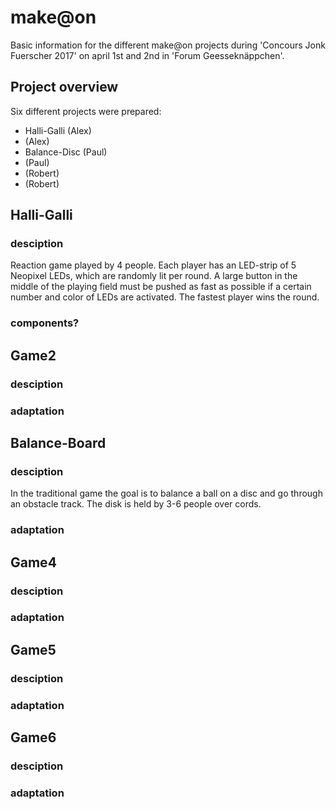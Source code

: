 # make@on
Basic information for the different make@on projects during 'Concours Jonk Fuerscher 2017' on april 1st and 2nd in 'Forum Geesseknäppchen'.


## Project overview
Six different projects were prepared:
* Halli-Galli (Alex)
* (Alex)
* Balance-Disc (Paul)
* (Paul)
* (Robert)
* (Robert)


## Halli-Galli
### desciption
Reaction game played by 4 people. Each player has an LED-strip of 5 Neopixel LEDs, which are randomly lit per round. A large button in the middle of the playing field must be pushed as fast as possible if a certain number and color of LEDs are activated. The fastest player wins the round.
### components?


## Game2
### desciption
### adaptation


## Balance-Board
### desciption
In the traditional game the goal is to balance a ball on a disc and go through an obstacle track. The disk is held by 3-6 people over cords.
### adaptation


## Game4
### desciption
### adaptation


## Game5
### desciption
### adaptation


## Game6
### desciption
### adaptation
